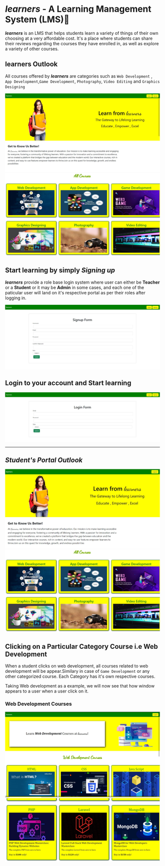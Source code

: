 # <i><b>learners</b></i> - A Learning Management System (LMS)📝 

<i><b>learners</b></i> is an LMS that helps students learn a variety of things of their own choosing at a very affordable cost. It's a place where students can share their reviews regarding the courses they have enrolled in, as well as explore a variety of other courses.

## learners Outlook

All courses offered by <i><b>learners</b></i> are categories such as `Web Development` , `App Development`,`Game Development`, `Photography`, `Video Editing` and `Graphics Designing` 

![learners image](./github_lms_pic/pic1.JPG)
![learners image](./github_lms_pic/pic3.JPG)

## Start learning by simply <i>Signing up</i>

<i><b>learners</b></i> provide a role base login system where user can either be <b>Teacher</b> or a <b>Student</b> or it may be <b>Admin</b> in some cases, and each one of the paticular user will land on it's respective portal as per their roles after logging in.

![learners image](./github_lms_pic/pic14.JPG)

## Login to your account and Start learning

![learners image](./github_lms_pic/pic13.JPG)

<hr>

## <i><b>Student's Portal Outlook</b></i>

![learners image](./github_lms_pic/pic2.JPG)
![learners image](./github_lms_pic/pic3.JPG)

## Clicking on a Particular Category Course i.e Web Development

When a student clicks on web development, all courses related to web development will be appear.Similary in case of `Game Development` or any other categorized course. Each Category has it's own respective courses.

Taking Web development as a example, we will now see that how window appears to a user when a user click on it.

### Web Development Courses

![learners image](./github_lms_pic/pic4.JPG)
![learners image](./github_lms_pic/pic5.JPG)

